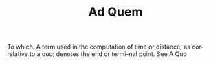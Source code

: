 ---
title: Ad Quem
letter: A
permalink: "/definitions/ad-quem.html"
body: To which. A term used in the computation of time or distance, as cor-relative
  to a quo; denotes the end or termi-nal point. See A Quo
published_at: '2018-07-07'
layout: post
---